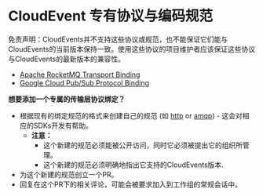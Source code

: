 # CloudEvent 专有协议与编码规范

免责声明：CloudEvents并不支持这些协议或规范，也不能保证它们能与CloudEvents的当前版本保持一致。使用这些协议的项目维护者应该保证这些协议与CloudEvents的最新版本的兼容性。

- [Apache RocketMQ Transport Binding](https://github.com/apache/rocketmq-externals/blob/master/rocketmq-cloudevents-binding/rocketmq-transport-binding.md)
- [Google Cloud Pub/Sub Protocol Binding](https://github.com/google/knative-gcp/blob/master/docs/spec/pubsub-protocol-binding.md)

**想要添加一个专属的传输层协议绑定？**

- 根据现有的绑定规范的格式来创建自己的规范 (如 [http](../../bindings/http-protocol-binding.md) or [amqp](../../bindings/amqp-protocol-binding.md)) - 这会对相应的SDKs开发有帮助。
  - **注意：**
    - 这个新建的规范必须能被公开访问，同时它必须被提出它的组织所管理。
    - 这个新建的规范必须明确地指出它支持的CloudEvents版本.
- 为这个新建的规范创立一个PR。
- 回复在这个PR下的相关评论，可能会被要求加入到工作组的常规会话中。
